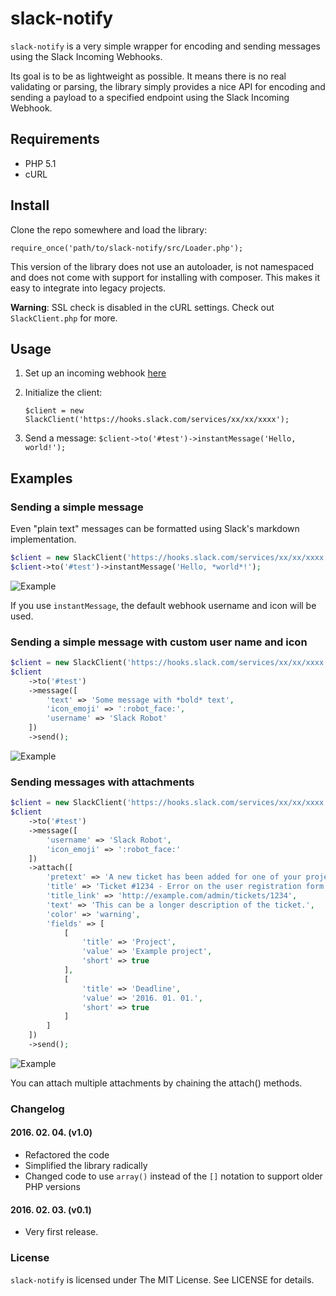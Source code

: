# slack-notify

`slack-notify` is a very simple wrapper for encoding and sending messages
using the Slack Incoming Webhooks.

Its goal is to be as lightweight as possible. It means there is no real
validating or parsing, the library simply provides a nice API for encoding
and sending a payload to a specified endpoint using the Slack Incoming Webhook.

## Requirements
- PHP 5.1
- cURL

## Install
Clone the repo somewhere and load the library:

`require_once('path/to/slack-notify/src/Loader.php');`

This version of the library does not use an autoloader, is not namespaced and does not come with support for installing with composer.
This makes it easy to integrate into legacy projects.

**Warning**: SSL check is disabled in the cURL settings. Check out `SlackClient.php` for more.

## Usage
1. Set up an incoming webhook [here](https://my.slack.com/services/new/incoming-webhook/)
2. Initialize the client:

    `$client = new SlackClient('https://hooks.slack.com/services/xx/xx/xxxx');`

3. Send a message:
    `$client->to('#test')->instantMessage('Hello, world!');`

## Examples

### Sending a simple message
Even "plain text" messages can be formatted using Slack's markdown implementation.

```php
$client = new SlackClient('https://hooks.slack.com/services/xx/xx/xxxx');
$client->to('#test')->instantMessage('Hello, *world*!');
```

![Example](http://i.imgur.com/ND6oWwv.png)

If you use `instantMessage`, the default webhook username and icon will be used.

### Sending a simple message with custom user name and icon

```php
$client = new SlackClient('https://hooks.slack.com/services/xx/xx/xxxx');
$client
    ->to('#test')
    ->message([
        'text' => 'Some message with *bold* text',
        'icon_emoji' => ':robot_face:',
        'username' => 'Slack Robot'
    ])
    ->send();
```

![Example](http://i.imgur.com/LRQHFOv.png)

### Sending messages with attachments

```php
$client = new SlackClient('https://hooks.slack.com/services/xx/xx/xxxx');
$client
    ->to('#test')
    ->message([
        'username' => 'Slack Robot',
        'icon_emoji' => ':robot_face:'
    ])
    ->attach([
        'pretext' => 'A new ticket has been added for one of your projects',
        'title' => 'Ticket #1234 - Error on the user registration form',
        'title_link' => 'http://example.com/admin/tickets/1234',
        'text' => 'This can be a longer description of the ticket.',
        'color' => 'warning',
        'fields' => [
            [
                'title' => 'Project',
                'value' => 'Example project',
                'short' => true
            ],
            [
                'title' => 'Deadline',
                'value' => '2016. 01. 01.',
                'short' => true
            ]
        ]
    ])
    ->send();
```

![Example](http://i.imgur.com/pqJr2EJ.png)

You can attach multiple attachments by chaining the attach() methods.

### Changelog
#### 2016. 02. 04. (v1.0)
- Refactored the code
- Simplified the library radically
- Changed code to use `array()` instead of the `[]` notation to support older PHP versions

#### 2016. 02. 03. (v0.1)
- Very first release.

### License
`slack-notify` is licensed under The MIT License. See LICENSE for details.